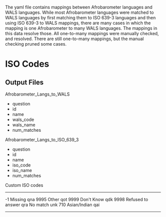 The yaml file contains mappings between Afrobarometer languages and WALS languages.
While most Afrobarometer languages were matched to WALS languages by first
matching them to ISO 639-3 languages and then using ISO 639-3 to WALS mappings,
there are many cases in which the mapping is one Afrobarometer to many WALS languages.
The mappings in this data resolve those. All one-to-many mappings were manually checked,
and resolved. There are still one-to-many mappings, but the manual checking pruned some
cases.



# ISO Codes


Output Files
-------------

Afrobarometer_Langs_to_WALS

- question
- id
- name
- wals_code
- wals_name
- num_matches

Afrobarometer_Langs_to_ISO_639_3

- question
- id
- name
- iso_code
- iso_name
- num_matches

Custom ISO codes

----- ----------------- ------
-1    Missing           qna
9995  Other             qot
9999  Don't Know        qdk
9998  Refused to answer qra
      No match          unk
710   Asian/Indian      qai
----- ----------------- ------
